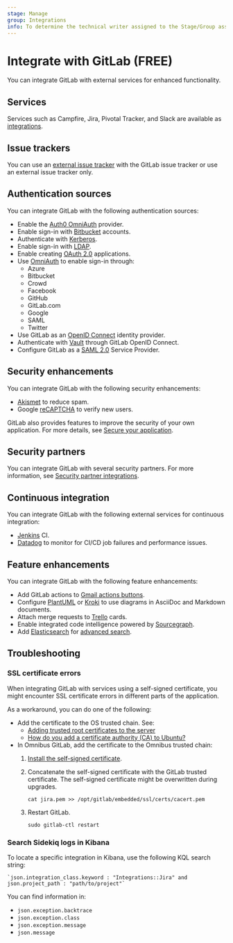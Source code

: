 ```yaml
---
stage: Manage
group: Integrations
info: To determine the technical writer assigned to the Stage/Group associated with this page, see https://about.gitlab.com/handbook/product/ux/technical-writing/#assignments
---
```


# Integrate with GitLab **(FREE)**

You can integrate GitLab with external services for enhanced functionality.

## Services

Services such as Campfire, Jira, Pivotal Tracker, and Slack
are available as [integrations](../user/project/integrations/index.md).

## Issue trackers

You can use an [external issue tracker](external-issue-tracker.md) with the GitLab
issue tracker or use an external issue tracker only.

## Authentication sources

You can integrate GitLab with the following authentication sources:

- Enable the [Auth0 OmniAuth](auth0.md) provider.
- Enable sign-in with [Bitbucket](bitbucket.md) accounts.
- Authenticate with [Kerberos](kerberos.md).
- Enable sign-in with [LDAP](../administration/auth/ldap/index.md).
- Enable creating [OAuth 2.0](oauth_provider.md) applications.
- Use [OmniAuth](omniauth.md) to enable sign-in through:
  - Azure
  - Bitbucket
  - Crowd
  - Facebook
  - GitHub
  - GitLab.com
  - Google
  - SAML
  - Twitter
- Use GitLab as an [OpenID Connect](openid_connect_provider.md) identity provider.
- Authenticate with [Vault](vault.md) through GitLab OpenID Connect.
- Configure GitLab as a [SAML 2.0](saml.md) Service Provider.

## Security enhancements

You can integrate GitLab with the following security enhancements:

- [Akismet](akismet.md) to reduce spam.
- Google [reCAPTCHA](recaptcha.md) to verify new users.

GitLab also provides features to improve the security of your own application.
For more details, see [Secure your application](../user/application_security/index.md).

## Security partners

You can integrate GitLab with several security partners. For more information, see
[Security partner integrations](security_partners/index.md).

## Continuous integration

You can integrate GitLab with the following external services for continuous integration:

- [Jenkins](jenkins.md) CI.
- [Datadog](datadog.md) to monitor for CI/CD job failures and performance issues.

## Feature enhancements

You can integrate GitLab with the following feature enhancements:

- Add GitLab actions to [Gmail actions buttons](gmail_action_buttons_for_gitlab.md).
- Configure [PlantUML](../administration/integration/plantuml.md)
or [Kroki](../administration/integration/kroki.md) to use diagrams in AsciiDoc and Markdown documents.
- Attach merge requests to [Trello](trello_power_up.md) cards.
- Enable integrated code intelligence powered by [Sourcegraph](sourcegraph.md).
- Add [Elasticsearch](advanced_search/elasticsearch.md) for [advanced search](../user/search/advanced_search.md).

## Troubleshooting

### SSL certificate errors

When integrating GitLab with services using a self-signed certificate, you might
encounter SSL certificate errors in different parts of the application.

As a workaround, you can do one of the following:

- Add the certificate to the OS trusted chain. See:
  - [Adding trusted root certificates to the server](https://manuals.gfi.com/en/kerio/connect/content/server-configuration/ssl-certificates/adding-trusted-root-certificates-to-the-server-1605.html)
  - [How do you add a certificate authority (CA) to Ubuntu?](https://superuser.com/questions/437330/how-do-you-add-a-certificate-authority-ca-to-ubuntu)
- In Omnibus GitLab, add the certificate to the Omnibus trusted chain:
  1. [Install the self-signed certificate](https://docs.gitlab.com/omnibus/settings/ssl/index.html#install-custom-public-certificates).
  1. Concatenate the self-signed certificate with the GitLab trusted certificate.
     The self-signed certificate might be overwritten during upgrades.

     ```shell
     cat jira.pem >> /opt/gitlab/embedded/ssl/certs/cacert.pem
     ```

  1. Restart GitLab.

     ```shell
     sudo gitlab-ctl restart
     ```

### Search Sidekiq logs in Kibana

To locate a specific integration in Kibana, use the following KQL search string:

```plaintext
`json.integration_class.keyword : "Integrations::Jira" and json.project_path : "path/to/project"`
```

You can find information in:

- `json.exception.backtrace`
- `json.exception.class`
- `json.exception.message`
- `json.message`
